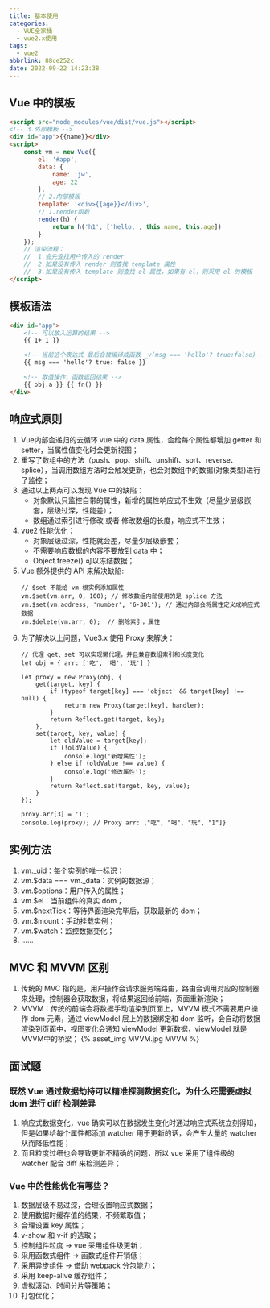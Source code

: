 ```yaml
---
title: 基本使用
categories:
  - VUE全家桶
  - vue2.x使用
tags:
  - vue2
abbrlink: 88ce252c
date: 2022-09-22 14:23:38
---
```


## Vue 中的模板
```HTML
<script src="node_modules/vue/dist/vue.js"></script>
<!-- 3.外部模板 -->
<div id="app">{{name}}</div>
<script>
    const vm = new Vue({
        el: '#app',
        data: {
            name: 'jw',
            age: 22
        },
        // 2.内部模板
        template: '<div>{{age}}</div>',
        // 1.render函数
        render(h) {
            return h('h1', ['hello,', this.name, this.age])
        }
    });
    // 渲染流程：
    //  1.会先查找用户传入的 render
    //  2.如果没有传入 render 则查找 template 属性
    //  3.如果没有传入 template 则查找 el 属性，如果有 el，则采用 el 的模板
</script>
```

## 模板语法
```HTML
<div id="app">
    <!-- 可以放入运算的结果 -->
    {{ 1+ 1 }}

    <!-- 当前这个表达式 最后会被编译成函数 _v(msg === 'hello'? true:false) -->
    {{ msg === 'hello'? true: false }}

    <!-- 取值操作，函数返回结果 -->
    {{ obj.a }} {{ fn() }}
</div>
```

## 响应式原则
1. Vue内部会递归的去循环 vue 中的 data 属性，会给每个属性都增加 getter 和 setter，当属性值变化时会更新视图；
2. 重写了数组中的方法（push、pop、shift、unshift、sort、reverse、splice），当调用数组方法时会触发更新，也会对数组中的数据(对象类型)进行了监控；
3. 通过以上两点可以发现 Vue 中的缺陷：
    - 对象默认只监控自带的属性，新增的属性响应式不生效（尽量少层级嵌套，层级过深，性能差）；
    - 数组通过索引进行修改 或者 修改数组的长度，响应式不生效；
4. vue2 性能优化：
    - 对象层级过深，性能就会差，尽量少层级嵌套；
    - 不需要响应数据的内容不要放到 data 中；
    - Object.freeze() 可以冻结数据；
5. Vue 额外提供的 API 来解决缺陷:
    ```JS
    // $set 不能给 vm 根实例添加属性
    vm.$set(vm.arr, 0, 100); // 修改数组内部使用的是 splice 方法 
    vm.$set(vm.address, 'number', '6-301'); // 通过内部会将属性定义成响应式数据        
    vm.$delete(vm.arr, 0);  // 删除索引，属性
    ```
6. 为了解决以上问题，Vue3.x 使用 Proxy 来解决：
    ```JS
    // 代理 get、set 可以实现懒代理，并且兼容数组索引和长度变化
    let obj = { arr: ['吃', '喝', '玩'] }
        
    let proxy = new Proxy(obj, {
        get(target, key) {
            if (typeof target[key] === 'object' && target[key] !== null) {
                return new Proxy(target[key], handler);
            }
            return Reflect.get(target, key);
        },
        set(target, key, value) {
            let oldValue = target[key];
            if (!oldValue) {
                console.log('新增属性');
            } else if (oldValue !== value) {
                console.log('修改属性');
            }
            return Reflect.set(target, key, value);
        }
    });
    
    proxy.arr[3] = '1';
    console.log(proxy); // Proxy arr: ["吃", "喝", "玩", "1"]}
    ```

## 实例方法
1. vm._uid：每个实例的唯一标识；
2. vm.$data === vm._data：实例的数据源；
3. vm.$options：用户传入的属性；
4. vm.$el：当前组件的真实 dom；
5. vm.$nextTick：等待界面渲染完毕后，获取最新的 dom；
6. vm.$mount：手动挂载实例；
7. vm.$watch：监控数据变化；
8. ......

## MVC 和 MVVM 区别
1. 传统的 MVC 指的是，用户操作会请求服务端路由，路由会调用对应的控制器来处理，控制器会获取数据，将结果返回给前端，页面重新渲染；
2. MVVM：传统的前端会将数据手动渲染到页面上，MVVM 模式不需要用户操作 dom 元素，通过 viewModel 层上的数据绑定和 dom 监听，会自动将数据渲染到页面中，视图变化会通知 viewModel 更新数据，viewModel 就是 MVVM中的桥梁；
    {% asset_img MVVM.jpg MVVM %}

## 面试题

### 既然 Vue 通过数据劫持可以精准探测数据变化，为什么还需要虚拟 dom 进行 diff 检测差异
1. 响应式数据变化，vue 确实可以在数据发生变化时通过响应式系统立刻得知，但是如果给每个属性都添加 watcher 用于更新的话，会产生大量的 watcher 从而降低性能；
2. 而且粒度过细也会导致更新不精确的问题，所以 vue 采用了组件级的 watcher 配合 diff 来检测差异；

### Vue 中的性能优化有哪些？
1. 数据层级不易过深，合理设置响应式数据；
2. 使用数据时缓存值的结果，不频繁取值；
3. 合理设置 key 属性；
4. v-show 和 v-if 的选取；
5. 控制组件粒度 -> vue 采用组件级更新；
6. 采用函数式组件 -> 函数式组件开销低；
7. 采用异步组件 -> 借助 webpack 分包能力；
8. 采用 keep-alive 缓存组件；
9. 虚拟滚动、时间分片等策略；
10. 打包优化；
